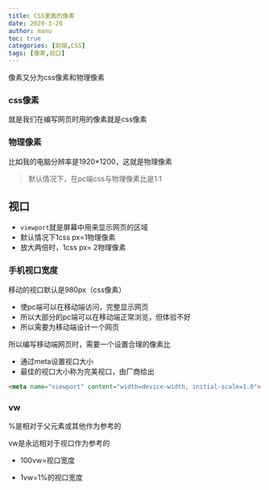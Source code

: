 ```yaml
---
title: CSS里面的像素
date: 2020-3-20
author: manu
toc: true
categories: [前端,CSS]
tags: [像素,视口]
---
```


像素又分为css像素和物理像素

<!-- more -->

### css像素

就是我们在编写网页时用的像素就是css像素

### 物理像素

比如我的电脑分辨率是1920×1200，这就是物理像素

> 默认情况下，在pc端css与物理像素比是1:1

## 视口

- `viewport`就是屏幕中用来显示网页的区域
- 默认情况下1css px=1物理像素
- 放大两倍时，1css px= 2物理像素

### 手机视口宽度

移动的视口默认是980px（css像素）

- 使pc端可以在移动端访问，完整显示网页
- 所以大部分的pc端可以在移动端正常浏览，但体验不好
- 所以需要为移动端设计一个网页

所以编写移动端网页时，需要一个设置合理的像素比

- 通过meta设置视口大小
- 最佳的视口大小称为完美视口，由厂商给出

```html
<meta name="viewport" content="width=device-width, initial-scale=1.0">
```

### vw

%是相对于父元素或其他作为参考的

vw是永远相对于视口作为参考的

- 100vw=视口宽度

- 1vw=1%的视口宽度